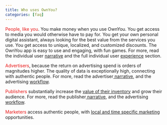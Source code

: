 ```yaml
---
title: Who uses OwnYou?
categories: [faq]
---
```


<span style="color: #e81313">People, like you</span>. You make money when you use OwnYou. You get access to media you would otherwise have to pay for. You get your own personal digital assistant, always looking for the best value from the services you use. You get access to unique, localized, and customized discounts. The OwnYou app is easy to use and engaging, with fun games. For more, read the individual user [ narrative](/docs/how/) and the full individual user [experience](/docs/individual_user_experience) section.

<span style="color: #e81313">Advertisers</span>, because the return on advertising spend is orders of magnitudes higher. The quality of data is exceptionally high, connecting with authentic people. For more, read the advertiser[ narrative](/docs/how/), and the advertising [workflow](/docs/advertising_workflow).

<span style="color: #e81313">Publishers</span> substantially increase the [value of their inventory](/docs/publisher_experience) and grow their audience. For more, read the publisher[ narrative](/docs/how/), and the advertising [workflow](/docs/advertising_workflow).

<span style="color: #e81313">Marketers</span> access authentic people, with [local and time specific marketing](/docs/easter_eggs_marketing) opportunities.
